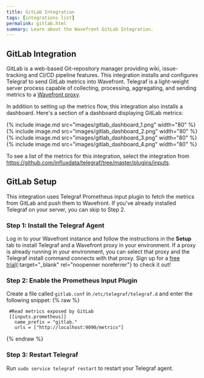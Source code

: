 ```yaml
---
title: GitLab Integration
tags: [integrations list]
permalink: gitlab.html
summary: Learn about the Wavefront GitLab Integration.
---
```

## GitLab Integration

GitLab is a web-based Git-repository manager providing wiki, issue-tracking and CI/CD pipeline features. This integration installs and configures Telegraf to send GitLab metrics into Wavefront. Telegraf is a light-weight server process capable of collecting, processing, aggregating, and sending metrics to a [Wavefront proxy](https://docs.wavefront.com/proxies.html).

In addition to setting up the metrics flow, this integration also installs a dashboard. Here's a section of a dashboard displaying GitLab metrics:

{% include image.md src="images/gitlab_dashboard_1.png" width="80" %}
{% include image.md src="images/gitlab_dashboard_2.png" width="80" %}
{% include image.md src="images/gitlab_dashboard_3.png" width="80" %}
{% include image.md src="images/gitlab_dashboard_4.png" width="80" %}


To see a list of the metrics for this integration, select the integration from <https://github.com/influxdata/telegraf/tree/master/plugins/inputs>.
## GitLab Setup

This integration uses Telegraf Prometheus input plugin to fetch the metrics from GitLab and push them to Wavefront. If you've already installed Telegraf on your server, you can skip to Step 2.



### Step 1: Install the Telegraf Agent

Log in to your Wavefront instance and follow the instructions in the **Setup** tab to install Telegraf and a Wavefront proxy in your environment. If a proxy is already running in your environment, you can select that proxy and the Telegraf install command connects with that proxy. Sign up for a [free trial](https://tanzu.vmware.com/observability?utm_source=docs.vmware.com&utm_medium=referral&utm_campaign=docs-front-page){:target="_blank" rel="noopenner noreferrer"} to check it out!

### Step 2: Enable the Prometheus Input Plugin

Create a file called `gitlab.conf` in `/etc/telegraf/telegraf.d` and enter the following snippet:
{% raw %}
   ```
    #Read metrics exposed by GitLab
    [[inputs.prometheus]]
      name_prefix = "gitlab."
      urls = ["http://localhost:9090/metrics"]
   ```
{% endraw %}

### Step 3: Restart Telegraf

Run `sudo service telegraf restart` to restart your Telegraf agent.
  




